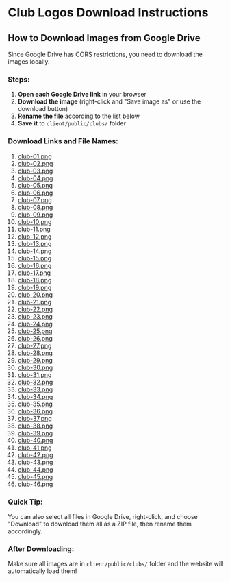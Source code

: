 # Club Logos Download Instructions

## How to Download Images from Google Drive

Since Google Drive has CORS restrictions, you need to download the images locally.

### Steps:

1. **Open each Google Drive link** in your browser
2. **Download the image** (right-click and "Save image as" or use the download button)
3. **Rename the file** according to the list below
4. **Save it** to `client/public/clubs/` folder

### Download Links and File Names:

1. [club-01.png](https://drive.google.com/file/d/1lSe3xhju37Oan5N_dRWFm9QFk_BVmWJ1/view?usp=sharing)
2. [club-02.png](https://drive.google.com/file/d/1W45gLes4K9_RivL6nAUMAaybrNBh-9qn/view?usp=sharing)
3. [club-03.png](https://drive.google.com/file/d/1vxaYeSY4lTsLXtTrlV0tpsz22lXy_HI1/view?usp=sharing)
4. [club-04.png](https://drive.google.com/file/d/1JpZlRCVZ0TZZDKi7gxWNTEEyS4TdnsrX/view?usp=sharing)
5. [club-05.png](https://drive.google.com/file/d/1TR-eO0bFVyaTfafkpQ4Gk5c7qO9L-O1w/view?usp=sharing)
6. [club-06.png](https://drive.google.com/file/d/1L0y4NZxQWLKL7GwotrSwke6zMS7FP0r4/view?usp=sharing)
7. [club-07.png](https://drive.google.com/file/d/1aNtzQiudHjORgKOevp1HGiG9M7FpryqI/view?usp=sharing)
8. [club-08.png](https://drive.google.com/file/d/14dBDpBUBfDvOIiZp5o3RI_BSvfO780qI/view?usp=sharing)
9. [club-09.png](https://drive.google.com/file/d/141pMgf4KdAjbgUPwqMoP5dJGNKOjdpCb/view?usp=sharing)
10. [club-10.png](https://drive.google.com/file/d/1Yn6Y-0YCBtlTVRS6OH67Z8o0F4U21HeU/view?usp=sharing)
11. [club-11.png](https://drive.google.com/file/d/1zCXd598BsXya6xRtxlUD8S_4oMmiG8G0/view?usp=sharing)
12. [club-12.png](https://drive.google.com/file/d/1vjI-JetHnh2Xih0wSnOOiFYRZuUy6c7g/view?usp=sharing)
13. [club-13.png](https://drive.google.com/file/d/1MzjHYqK3PGFzexS05ptn9zTQFd1RZI7U/view?usp=sharing)
14. [club-14.png](https://drive.google.com/file/d/1L5D3DuuPeZfVgbEvIgRSNsLK000lgWrv/view?usp=sharing)
15. [club-15.png](https://drive.google.com/file/d/1PH37GUySeXWmBPt86sntHB5Ive1XAgkP/view?usp=sharing)
16. [club-16.png](https://drive.google.com/file/d/1t4Ww4y_nsjwb8QL_jwe1pE5shlLKkbPn/view?usp=sharing)
17. [club-17.png](https://drive.google.com/file/d/1ptszuknkRIT82a1r3l-8mtCZ4OkCyJxK/view?usp=sharing)
18. [club-18.png](https://drive.google.com/file/d/10E94i4F00gRiabCN_J6mboOkgsTSn6_Q/view?usp=sharing)
19. [club-19.png](https://drive.google.com/file/d/1m0qxgbRhSJ6tyViP7DyrXZ5QHii9IDAC/view?usp=sharing)
20. [club-20.png](https://drive.google.com/file/d/1XmceZdcLBgIyzUwQ7MOHOvhnyIEJF49s/view?usp=sharing)
21. [club-21.png](https://drive.google.com/file/d/1pCpEhw4MMdq0Fp-aoO5wbAxza8a3X629/view?usp=sharing)
22. [club-22.png](https://drive.google.com/file/d/11GvzYxkokMnFbg6_8tNFwcyl73Qyx_l7/view?usp=sharing)
23. [club-23.png](https://drive.google.com/file/d/1uhpJ73M4VV7zUyYhlaDz_fQqa9J7RcEd/view?usp=sharing)
24. [club-24.png](https://drive.google.com/file/d/1UbLJJdeWqmGI5Kl7zPmVd15btTYk-hwr/view?usp=sharing)
25. [club-25.png](https://drive.google.com/file/d/1sIOseN3cWr2DB6j8kTbb1IYRetKgO7lM/view?usp=sharing)
26. [club-26.png](https://drive.google.com/file/d/1oAB0tWYLlpjbKshGNLIBOvl1erzor6AO/view?usp=sharing)
27. [club-27.png](https://drive.google.com/file/d/1N8b0prRrz-qNysWnVyVHPVg9uoB_6wSI/view?usp=sharing)
28. [club-28.png](https://drive.google.com/file/d/1GXVOVdJK2D1dT1iUBz_fDKqgcFMrVhXu/view?usp=sharing)
29. [club-29.png](https://drive.google.com/file/d/1q5KltX2zh8--SNgJJxRVDFnW2lL7AFpF/view?usp=sharing)
30. [club-30.png](https://drive.google.com/file/d/1H07V6mR4SJKMn4_mlBI5-Af2XGDGruA5/view?usp=sharing)
31. [club-31.png](https://drive.google.com/file/d/1lVOvHVOjeMXoXN6Qd6u4yFsE2mLSGqT_/view?usp=sharing)
32. [club-32.png](https://drive.google.com/file/d/1jZ_-FzQiEitHSImA-xJ8_q_aa7nUCTiv/view?usp=sharing)
33. [club-33.png](https://drive.google.com/file/d/1Qr49chCFusHXUlE1VXnYmgYnEIVV-EVx/view?usp=sharing)
34. [club-34.png](https://drive.google.com/file/d/1r8QKQ6ya_RULI_LJZ-w4NZYJengV8yvY/view?usp=sharing)
35. [club-35.png](https://drive.google.com/file/d/1oIFI7wFOsCVT42V75SMlSPCvPBXYdGjx/view?usp=sharing)
36. [club-36.png](https://drive.google.com/file/d/11DLvfJpnODaC4mxyYNjQo_odW3jWJ8so/view?usp=sharing)
37. [club-37.png](https://drive.google.com/file/d/10up8WZA_cEnDFMch1gBAee49g4AVVpOU/view?usp=sharing)
38. [club-38.png](https://drive.google.com/file/d/17-2IMkkgegsHGsTORPJ_i2wZVqXZW7sk/view?usp=sharing)
39. [club-39.png](https://drive.google.com/file/d/1tpC66lSTTU_j-jivJF6i67KTvBbRH64S/view?usp=sharing)
40. [club-40.png](https://drive.google.com/file/d/1HvPnYxsgneJ97HJyaCOrGcxv_1RJAL4D/view?usp=sharing)
41. [club-41.png](https://drive.google.com/file/d/1gBgH06q7OSqBZQ0xNVYcwpByxMUFdeBZ/view?usp=sharing)
42. [club-42.png](https://drive.google.com/file/d/1JdctIdj9CEPLOJGipysdjCdKtQL8Az6s/view?usp=sharing)
43. [club-43.png](https://drive.google.com/file/d/16hAmL1NvRGbNvfCloUzxngGDTIhK1tJD/view?usp=sharing)
44. [club-44.png](https://drive.google.com/file/d/13u1PDEs1RPxTWjExu9LlEHt6kXZrcZVQ/view?usp=sharing)
45. [club-45.png](https://drive.google.com/file/d/1zo0lK3KTY0ebeaWld_rbLPTMs5Riq5WS/view?usp=sharing)
46. [club-46.png](https://drive.google.com/file/d/10diiSX-wpGpi1fiGLpKX_LDgFJUnNMEP/view?usp=sharing)

### Quick Tip:
You can also select all files in Google Drive, right-click, and choose "Download" to download them all as a ZIP file, then rename them accordingly.

### After Downloading:
Make sure all images are in `client/public/clubs/` folder and the website will automatically load them!
